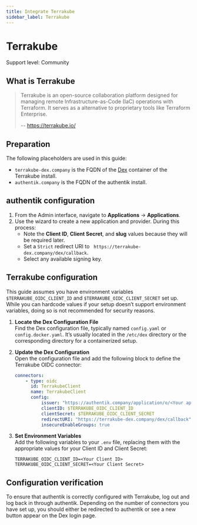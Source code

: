 ```yaml
---
title: Integrate Terrakube
sidebar_label: Terrakube
---
```


# Terrakube

<span class="badge badge--secondary">Support level: Community</span>

## What is Terrakube

> Terrakube is an open-source collaboration platform designed for managing remote Infrastructure-as-Code (IaC) operations with Terraform. It serves as a alternative to proprietary tools like Terraform Enterprise.
>
> -- https://terrakube.io/

## Preparation

The following placeholders are used in this guide:

- `terrakube-dex.company` is the FQDN of the [Dex](https://dexidp.io/) container of the Terrakube install.
- `authentik.company` is the FQDN of the authentik install.

## authentik configuration

1. From the Admin interface, navigate to **Applications** -> **Applications**.
2. Use the wizard to create a new application and provider. During this process:
    - Note the **Client ID**, **Client Secret**, and **slug** values because they will be required later.
    - Set a `Strict` redirect URI to ` https://terrakube-dex.company/dex/callback`.
    - Select any available signing key.

## Terrakube configuration

This guide assumes you have environment variables `$TERRAKUBE_OIDC_CLIENT_ID` and `$TERRAKUBE_OIDC_CLIENT_SECRET` set up. While you can hardcode values if your setup doesn’t support environment variables, doing so is not recommended for security reasons.

1. **Locate the Dex Configuration File**  
   Find the Dex configuration file, typically named `config.yaml` or `config.docker.yaml`. It’s usually located in the `/etc/dex` directory or the corresponding directory for a containerized setup.

2. **Update the Dex Configuration**  
   Open the configuration file and add the following block to define the Terrakube OIDC connector:

    ```yaml
    connectors:
        - type: oidc
          id: TerrakubeClient
          name: TerrakubeClient
          config:
              issuer: "https://authentik.company/application/o/<Your application slug>/"
              clientID: $TERRAKUBE_OIDC_CLIENT_ID
              clientSecret: $TERRAKUBE_OIDC_CLIENT_SECRET
              redirectURI: "https://terrakube-dex.company/dex/callback"
              insecureEnableGroups: true
    ```

3. **Set Environment Variables**  
   Add the following variables to your `.env` file, replacing them with the appropriate values for your Client ID and Client Secret:

    ```env
    TERRAKUBE_OIDC_CLIENT_ID=<Your Client ID>
    TERRAKUBE_OIDC_CLIENT_SECRET=<Your Client Secret>
    ```

## Configuration verification

To ensure that authentik is correctly configured with Terrakube, log out and log back in through authentik. Depending on the number of connectors you have set up, you should either be redirected to authentik or see a new button appear on the Dex login page.
